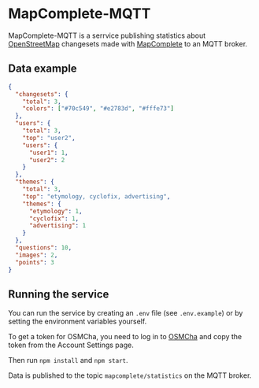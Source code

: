 # MapComplete-MQTT

MapComplete-MQTT is a serrvice publishing statistics about [OpenStreetMap](https://www.openstreetmap.org) changesets made with [MapComplete](https://github.com/pietervdvn/MapComplete) to an MQTT broker.

## Data example

```json
{
  "changesets": {
    "total": 3,
    "colors": ["#70c549", "#e2783d", "#fffe73"]
  },
  "users": {
    "total": 3,
    "top": "user2",
    "users": {
      "user1": 1,
      "user2": 2
    }
  },
  "themes": {
    "total": 3,
    "top": "etymology, cyclofix, advertising",
    "themes": {
      "etymology": 1,
      "cyclofix": 1,
      "advertising": 1
    }
  },
  "questions": 10,
  "images": 2,
  "points": 3
}
```

## Running the service

You can run the service by creating an `.env` file (see `.env.example`) or by setting the environment variables yourself.

To get a token for OSMCha, you need to log in to [OSMCha](https://osmcha.org) and copy the token from the Account Settings page.

Then run `npm install` and `npm start`.

Data is published to the topic `mapcomplete/statistics` on the MQTT broker.
